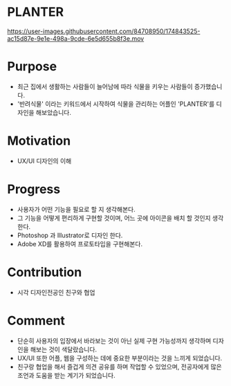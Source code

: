 # PLANTER

https://user-images.githubusercontent.com/84708950/174843525-ac15d87e-9e1e-498a-9cde-6e5d655b8f3e.mov

# Purpose
- 최근 집에서 생활하는 사람들이 늘어남에 따라 식물을 키우는 사람들이 증가했습니다.
- '반려식물' 이라는 키워드에서 시작하여 식물을 관리하는 어플인 'PLANTER'를 디자인을 해보았습니다.

# Motivation
- UX/UI 디자인의 이해

# Progress
- 사용자가 어떤 기능을 필요로 할 지 생각해본다.
- 그 기능을 어떻게 편리하게 구현할 것이며, 어느 곳에 아이콘을 배치 할 것인지 생각한다.
- Photoshop 과 Illustrator로 디자인 한다.
- Adobe XD를 활용하여 프로토타입을 구현해본다.

# Contribution
- 시각 디자인전공인 친구와 협업

# Comment
- 단순히 사용자의 입장에서 바라보는 것이 아닌 실제 구현 가능성까지 생각하며 디자인을 해보는 것이 색달랐습니다. <br/>
-  UX/UI 또한 어플, 웹을 구성하는 데에 중요한 부분이라는 것을 느끼게 되었습니다.
-  친구랑 협업을 해서 즐겁게 의견 공유를 하며 작업할 수 있었으며, 전공자에게 많은 조언과 도움을 받는 계기가 되었습니다.
